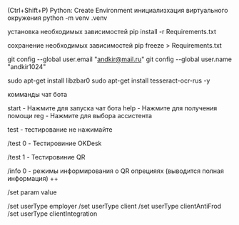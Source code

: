 (Ctrl+Shift+P) Python: Create Environment
инициализхация виртуального окружения
python -m venv .venv

установка необходимых зависимостей
pip install -r Requirements.txt

сохранение необходимых зависимостей
pip freeze > Requirements.txt

git config --global user.email "andkir@mail.ru"
git config --global user.name "andkir1024"

sudo apt-get install libzbar0
sudo apt-get install tesseract-ocr-rus -y

комманды чат бота

start - Нажмите для запуска чат бота
help - Нажмите для получения помощи
reg - Нажмите для выбора ассистента

test - тестирование не нажимайте

/test 0 - Тестировиние OKDesk

/test 1 - Тестировиние QR

/info 0 - режимы информирования о QR опрецияях (выводится полная информация) ++

/set param value

/set userType employer
/set userType client
/set userType clientAntiFrod
/set userType clientIntegration
